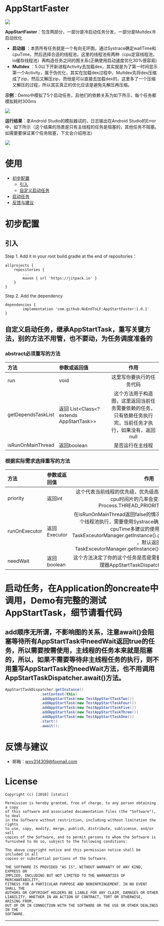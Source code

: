 # AppStartFaster

[![](https://jitpack.io/v/NoEndToLF/AppStartFaster.svg)](https://jitpack.io/#NoEndToLF/AppStartFaster)

**AppStartFaster**：包含两部分，一部分是冷启动任务分发，一部分是Multdex冷启动优化
- **启动器** ：本质所有任务就是一个有向无环图，通过Systrace确定wallTime和cpuTime，然后选择合适的线程池，这里的线程池有两种（cpu定容线程池，io缓存线程池）再构造任务之间的图关系(正确使用启动速度优化30%很容易)
- **Multdex** ：5.0以下开新进程Activity去加载dex，其实就是为了第一时间显示第一个Activity，属于伪优化，其实在加载dex过程中，Multdex先将dex压缩成了zip，然后又解压zip，而他是可以直接去加载dex的，这里多了一个压缩又解压的过程，所以其实真正的优化应该是避免先解压再压缩。

**示例**：Demo中模拟了5个启动任务，且他们的依赖关系为如下所示，每个任务都模拟耗时300ms

![](https://github.com/NoEndToLF/AppStartFaster/blob/master/DemoImage/demo1.jpg)

**运行结果**：拿Android Studio的模拟器试的，日志输出在Android Studio的Error中，如下所示（这个结果的场景是只有主线程的任务是阻塞的，其他任务不阻塞。如需要要保证某个任务阻塞，下文会介绍用法）

![](https://github.com/NoEndToLF/AppStartFaster/blob/master/DemoImage/demo2.jpg)
# 使用   
* [初步配置](#初步配置)
    * [引入](#引入)
    * [自定义启动任务](#自定义启动任务继承AppStartTask重写关键方法别的方法不用管也不要动为任务调度准备的)
* [启动任务](#启动任务在Application的oncreate中调用Demo有完整的测试AppStartTask细节请看代码)
* [反馈与建议](#反馈与建议)    
# 初步配置
## 引入
Step 1. Add it in your root build.gradle at the end of repositories：

	allprojects {
		repositories {
			...
			maven { url 'https://jitpack.io' }
		}
	}
Step 2. Add the dependency

	dependencies {
	        implementation 'com.github.NoEndToLF:AppStartFaster:1.0.1'
	}
 ## 自定义启动任务，继承AppStartTask，重写关键方法，别的方法不用管，也不要动，为任务调度准备的
 
 ### abstract必须重写的方法
| 方法      |参数或返回值  | 作用  |
| :-------- | :--------| :--: |
| run| void  |  这里写你要执行的任务代码  |
| getDependsTaskList| 返回 List<Class<? extends AppStartTask>> |  这个方法用于构造图，这里返回当前任务需要依赖的任务，只有依赖任务执行完，当前任务才执行，如果没有，返回null  |
| isRunOnMainThread| 返回boolean  |  是否运行在主线程  |

### 根据实际需求选择重写的方法
| 方法      |参数或返回值  | 作用  |
| :-------- | :--------| :--: |
| priority| 返回int  |  这个代表当前线程的优先级，优先级高不一定会优先执行，而是获得cpu时间片的几率会变高，默认返回Process.THREAD_PRIORITY_BACKGROUND |
| runOnExecutor| 返回 Executor |  在isRunOnMainThread返回false的情况下起作用，决定当前任务在哪个线程池执行，需要使用Systrace确定wallTime和cpuTime，占cpuTime多建议的使用cpu线程池：TaskExceutorManager.getInstance().getCPUThreadPoolExecutor() ，默认返回TaskExceutorManager.getInstance().getIOThreadPoolExecutor()  |
| needWait| 返回boolean  |  这个方法决定了你的这个任务是否是需要等待执行完的，需结合启动管理器AppStartTaskDispatcher.await方法使用  |
 
# 启动任务，在Application的oncreate中调用，Demo有完整的测试AppStartTask，细节请看代码
## add顺序无所谓，不影响图的关系，注意await()会阻塞等待所有AppStartTask中needWait返回true的任务，所以需要按需使用，主线程的任务本来就是阻塞的，所以，如果不需要等待非主线程任务的执行，则不用重写AppStartTask的needWait方法，也不用调用AppStartTaskDispatcher.await()方法。
```java
AppStartTaskDispatcher.getInstance()
                .setContext(this)
                .addAppStartTask(new TestAppStartTaskTwo())
                .addAppStartTask(new TestAppStartTaskFour())
                .addAppStartTask(new TestAppStartTaskFive())
                .addAppStartTask(new TestAppStartTaskThree())
                .addAppStartTask(new TestAppStartTaskOne())
                .start()
                .await();
```
# 反馈与建议
- 邮箱：<wxy314309@foxmail.com>

# License
```
Copyright (c) [2018] [static]

Permission is hereby granted, free of charge, to any person obtaining a copy
of this software and associated documentation files (the "Software"), to deal
in the Software without restriction, including without limitation the rights
to use, copy, modify, merge, publish, distribute, sublicense, and/or sell
copies of the Software, and to permit persons to whom the Software is
furnished to do so, subject to the following conditions:

The above copyright notice and this permission notice shall be included in all
copies or substantial portions of the Software.

THE SOFTWARE IS PROVIDED "AS IS", WITHOUT WARRANTY OF ANY KIND, EXPRESS OR
IMPLIED, INCLUDING BUT NOT LIMITED TO THE WARRANTIES OF MERCHANTABILITY,
FITNESS FOR A PARTICULAR PURPOSE AND NONINFRINGEMENT. IN NO EVENT SHALL THE
AUTHORS OR COPYRIGHT HOLDERS BE LIABLE FOR ANY CLAIM, DAMAGES OR OTHER
LIABILITY, WHETHER IN AN ACTION OF CONTRACT, TORT OR OTHERWISE, ARISING FROM,
OUT OF OR IN CONNECTION WITH THE SOFTWARE OR THE USE OR OTHER DEALINGS IN THE
SOFTWARE.
```
---------

   
